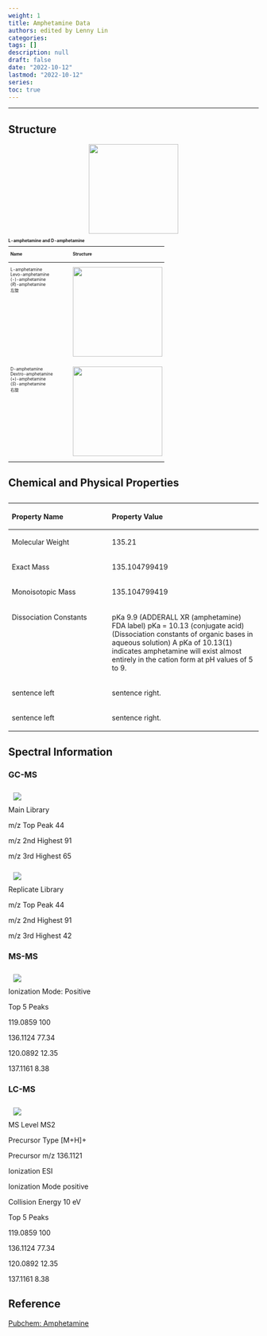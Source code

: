 ```yaml
---
weight: 1
title: Amphetamine Data
authors: edited by Lenny Lin
categories: 
tags: []
description: null
draft: false
date: "2022-10-12"
lastmod: "2022-10-12"
series: 
toc: true
---
```


<!--more-->
---

## Structure

<center><img width ="180" src = "/docs/images/Racemic_amphetamine_2.svg.png"/></center>

<table style="width:100%; font-size: 60%">
<caption style="text-align:left", align = "top"><b>L-amphetamine and D-amphetamine</b></caption>
<colgroup><col style="width: 40%" /><col style="width: 60%" />
</colgroup>
<thead>
  <tr VALIGN=TOP style="text-align:left"  class="header">
    <th><p>Name</p></th>
    <th><p>Structure</p></th>
  </tr>
</thead>
<tbody VALIGN=TOP>
  <tr class="odd">
    <td><p>L-amphetamine
    <br>Levo-amphetamine
    <br> (-)-amphetamine
    <br>(<i>R</i>)-amphetamine
    <br>左旋
    </p></td>
    <td><p><img width ="180" src = "/docs/images/244px-L-amphetamine.svg.png"/>
    </p></td>
  </tr>
  <tr class="even">
    <td><p>D-amphetamine
    <br>Dextro-amphetamine
    <br>(+)-amphetamine
    <br>(<i>S</i>)-amphetamine
    <br>右旋
    </p></td>
    <td><p><img width ="180" src = "/docs/images/200px-D-amphetamine.svg.png"/>
    </p></td>
  </tr>
</tbody>
</table>



## Chemical and Physical Properties

<table style="width:100%; font-size: 100%">
<caption style="text-align:left", align = "top"><b></b></caption>
<colgroup><col style="width: 40%" /><col style="width: 60%" />
</colgroup>
<thead>
  <tr VALIGN=TOP style="text-align:left"  class="header">
    <th><p>Property Name</p></th>
    <th><p>Property Value</p></th>
  </tr>
</thead>
<tbody VALIGN=TOP>
  <tr class="odd">
    <td><p>Molecular Weight
    </p></td>
    <td><p>135.21
    </p></td>
  </tr>
  <tr class="even">
    <td><p>Exact Mass
    </p></td>
    <td><p>135.104799419
    </p></td>
  </tr>
  <tr class="odd">
    <td><p>Monoisotopic Mass
    </p></td>
    <td><p>135.104799419
    </p></td>
  </tr>
  <tr class="even">
    <td><p>Dissociation Constants
    </p></td>
    <td><p> pKa 9.9 (ADDERALL XR (amphetamine) FDA label)
    pKa = 10.13 (conjugate acid) (Dissociation constants of organic bases in aqueous solution) 
    A pKa of 10.13(1) indicates amphetamine will exist almost entirely in the cation form at pH values of 5 to 9.
    </p></td>
  </tr>
  <tr class="odd">
    <td><p>sentence left
    </p></td>
    <td><p>sentence right.
    </p></td>
  </tr>
  <tr class="even">
    <td><p>sentence left
    </p></td>
    <td><p> sentence right.
    </p></td>
  </tr>
</tbody>
</table>

## Spectral Information

### GC-MS

<div class = "row">
  <div class= "column_right" style="width:360px;">
  <img src = "/docs/images/21785_1.png" HSPACE="10" VSPACE="10"/>  
</div>
       Main Library  
       
m/z Top Peak	44  

m/z 2nd Highest	91  

m/z 3rd Highest	65   
</div>  

 
<div class = "row">
  <div class= "column_right" style="width:360px;">
  <img src = "/docs/images/251428_1.png" HSPACE="10" VSPACE="10"/>  
</div>
Replicate Library  

m/z Top Peak	44  

m/z 2nd Highest	91  

m/z 3rd Highest	42  
</div>  




### MS-MS

<div class = "row">
  <div class= "column_right" style="width:360px;">
  <img src = "/docs/images/ms.svg" HSPACE="10" VSPACE="10"/>  
</div>
Ionization Mode:	Positive  

Top 5 Peaks  

119.0859 100  

136.1124 77.34  

120.0892 12.35  

137.1161 8.38  
</div>  


### LC-MS

<div class = "row">
  <div class= "column_right" style="width:360px;">
  <img src = "/docs/images/ms.svg" HSPACE="10" VSPACE="10"/>  
</div>
MS Level	MS2  

Precursor Type	[M+H]+  

Precursor m/z	136.1121    

Ionization	ESI

Ionization Mode	positive

Collision Energy	10 eV

Top 5 Peaks	

119.0859 100

136.1124 77.34

120.0892 12.35

137.1161 8.38
</div>  



## Reference
<a href = "https://pubchem.ncbi.nlm.nih.gov/compound/Amphetamine" target="_blank" rel="noopener noreferrer">Pubchem: Amphetamine</a>
